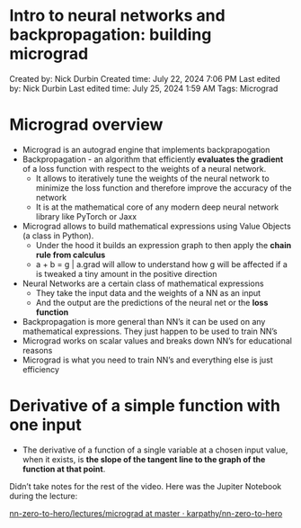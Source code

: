 # Intro to neural networks and backpropagation: building micrograd

Created by: Nick Durbin
Created time: July 22, 2024 7:06 PM
Last edited by: Nick Durbin
Last edited time: July 25, 2024 1:59 AM
Tags: Micrograd

# Micrograd overview

- Micrograd is an autograd engine that implements backprapogation
- Backpropagation - an algorithm that efficiently **evaluates the gradient** of a loss function with respect to the weights of a neural network.
    - It allows to iteratively tune the weights of the neural network to minimize the loss function and therefore improve the accuracy of the network
    - It is at the mathematical core of any modern deep neural network library like PyTorch or Jaxx
- Micrograd allows to build mathematical expressions using Value Objects (a class in Python).
    - Under the hood it builds an expression graph to then apply the **chain rule from calculus**
    - a + b = g | a.grad will allow to understand how g will be affected if a is tweaked a tiny amount in the positive direction
- Neural Networks are a certain class of mathematical expressions
    - They take the input data and the weights of a NN as an input
    - And the output are the predictions of the neural net or the **loss function**
- Backpropagation is more general than NN’s it can be used on any mathematical expressions. They just happen to be used to train NN’s
- Micrograd works on scalar values and breaks down NN’s for educational reasons
- Micrograd is what you need to train NN’s and everything else is just efficiency

# Derivative of a simple function with one input

- The derivative of a function of a single variable at a chosen input value, when it exists, is **the slope of the tangent line to the graph of the function at that point**.

Didn’t take notes for the rest of the video. Here was the Jupiter Notebook during the lecture:

[nn-zero-to-hero/lectures/micrograd at master · karpathy/nn-zero-to-hero](https://github.com/karpathy/nn-zero-to-hero/tree/master/lectures/micrograd)